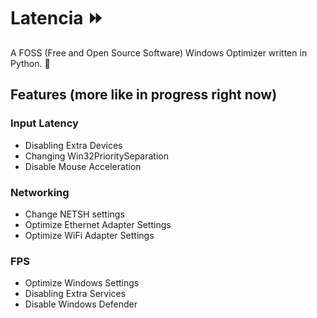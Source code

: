 # Latencia ⏩
A FOSS (Free and Open Source Software) Windows Optimizer written in Python. 🐍

## Features (more like in progress right now)

### Input Latency
- Disabling Extra Devices
- Changing Win32PrioritySeparation
- Disable Mouse Acceleration

### Networking
- Change NETSH settings
- Optimize Ethernet Adapter Settings
- Optimize WiFi Adapter Settings

### FPS
- Optimize Windows Settings
- Disabling Extra Services
- Disable Windows Defender
